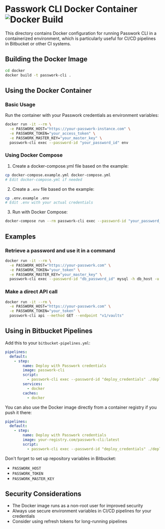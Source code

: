 # Passwork CLI Docker Container ![Docker Build](https://github.com/xaocmda/passwork-cli/actions/workflows/docker.yaml/badge.svg)

This directory contains Docker configuration for running Passwork CLI in a containerized environment, which is particularly useful for CI/CD pipelines in Bitbucket or other CI systems.

## Building the Docker Image

```bash
cd docker
docker build -t passwork-cli .
```

## Using the Docker Container

### Basic Usage

Run the container with your Passwork credentials as environment variables:

```bash
docker run -it --rm \
  -e PASSWORK_HOST="https://your-passwork-instance.com" \
  -e PASSWORK_TOKEN="your_access_token" \
  -e PASSWORK_MASTER_KEY="your_master_key" \
  passwork-cli exec --password-id "your_password_id" env
```

### Using Docker Compose

1. Create a docker-compose.yml file based on the example:

```bash
cp docker-compose.example.yml docker-compose.yml
# Edit docker-compose.yml if needed
```

2. Create a `.env` file based on the example:

```bash
cp .env.example .env
# Edit .env with your actual credentials
```

3. Run with Docker Compose:

```bash
docker-compose run --rm passwork-cli exec --password-id "your_password_id" env
```

## Examples

### Retrieve a password and use it in a command

```bash
docker run -it --rm \
  -e PASSWORK_HOST="https://your-passwork.com" \
  -e PASSWORK_TOKEN="your_token" \
  -e PASSWORK_MASTER_KEY="your_master_key" \
  passwork-cli exec --password-id "db_password_id" mysql -h db_host -u admin -p$DB_PASSWORD db_name
```

### Make a direct API call

```bash
docker run -it --rm \
  -e PASSWORK_HOST="https://your-passwork.com" \
  -e PASSWORK_TOKEN="your_token" \
  passwork-cli api --method GET --endpoint "v1/vaults"
```

## Using in Bitbucket Pipelines

Add this to your `bitbucket-pipelines.yml`:

```yaml
pipelines:
  default:
    - step:
        name: Deploy with Passwork credentials
        image: passwork-cli
        script:
          - passwork-cli exec --password-id "deploy_credentials" ./deploy.sh
        services:
          - docker
        caches:
          - docker
```

You can also use the Docker image directly from a container registry if you push it there:

```yaml
pipelines:
  default:
    - step:
        name: Deploy with Passwork credentials
        image: your-registry.com/passwork-cli:latest
        script:
          - passwork-cli exec --password-id "deploy_credentials" ./deploy.sh
```

Don't forget to set up repository variables in Bitbucket:

- `PASSWORK_HOST`
- `PASSWORK_TOKEN`
- `PASSWORK_MASTER_KEY`

## Security Considerations

- The Docker image runs as a non-root user for improved security
- Always use secure environment variables in CI/CD pipelines for your credentials
- Consider using refresh tokens for long-running pipelines

